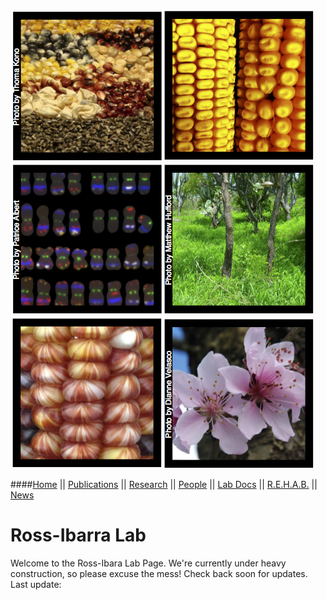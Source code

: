 [![tedomestication](images/domestication.jpg)](research.html#domestication)![corn](images/corn.jpg)![csomes](images/csomes.jpg)![teo](images/teosinte.jpg)[![TE](images/tes.jpg)](research.html#tes)![other](images/trees.jpg)

####[Home](index.html) || [Publications](pubs.html) || [Research](research.html) || [People](people.html) || [Lab Docs](https://github.com/RILAB/lab-docs) || [R.E.H.A.B.](rehab.html) || [News](news.html)<br>

# Ross-Ibarra Lab

Welcome to the Ross-Ibara Lab Page. We're currently under heavy construction, so please excuse the mess! Check back soon for updates. Last update:

